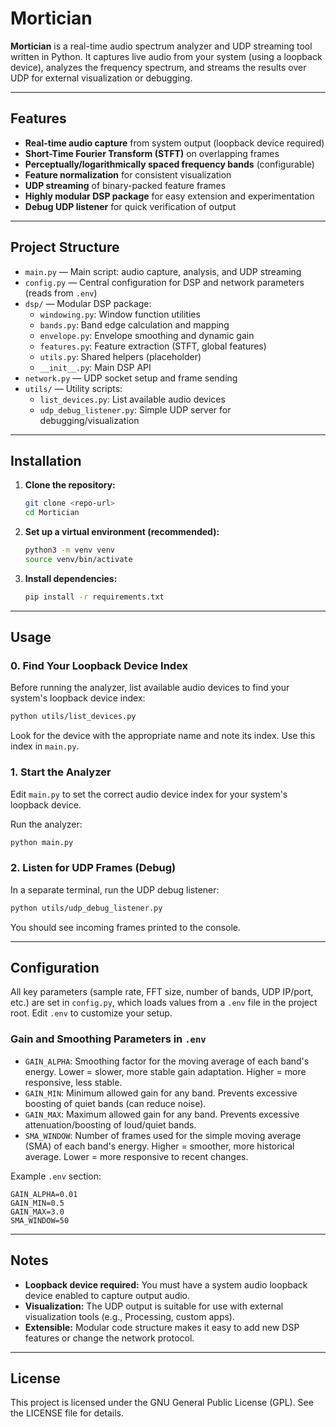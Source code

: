 # Mortician

**Mortician** is a real-time audio spectrum analyzer and UDP streaming tool written in Python. It captures live audio from your system (using a loopback device), analyzes the frequency spectrum, and streams the results over UDP for external visualization or debugging.

---

## Features

- **Real-time audio capture** from system output (loopback device required)
- **Short-Time Fourier Transform (STFT)** on overlapping frames
- **Perceptually/logarithmically spaced frequency bands** (configurable)
- **Feature normalization** for consistent visualization
- **UDP streaming** of binary-packed feature frames
- **Highly modular DSP package** for easy extension and experimentation
- **Debug UDP listener** for quick verification of output

---

## Project Structure

- `main.py` — Main script: audio capture, analysis, and UDP streaming
- `config.py` — Central configuration for DSP and network parameters (reads from `.env`)
- `dsp/` — Modular DSP package:
  - `windowing.py`: Window function utilities
  - `bands.py`: Band edge calculation and mapping
  - `envelope.py`: Envelope smoothing and dynamic gain
  - `features.py`: Feature extraction (STFT, global features)
  - `utils.py`: Shared helpers (placeholder)
  - `__init__.py`: Main DSP API
- `network.py` — UDP socket setup and frame sending
- `utils/` — Utility scripts:
  - `list_devices.py`: List available audio devices
  - `udp_debug_listener.py`: Simple UDP server for debugging/visualization

---

## Installation

1. **Clone the repository:**
   ```sh
   git clone <repo-url>
   cd Mortician
   ```
2. **Set up a virtual environment (recommended):**
   ```sh
   python3 -m venv venv
   source venv/bin/activate
   ```
3. **Install dependencies:**
   ```sh
   pip install -r requirements.txt
   ```

---

## Usage

### 0. Find Your Loopback Device Index

Before running the analyzer, list available audio devices to find your system's loopback device index:

```sh
python utils/list_devices.py
```

Look for the device with the appropriate name and note its index. Use this index in `main.py`.

### 1. Start the Analyzer

Edit `main.py` to set the correct audio device index for your system's loopback device.

Run the analyzer:
```sh
python main.py
```

### 2. Listen for UDP Frames (Debug)

In a separate terminal, run the UDP debug listener:
```sh
python utils/udp_debug_listener.py
```
You should see incoming frames printed to the console.

---

## Configuration

All key parameters (sample rate, FFT size, number of bands, UDP IP/port, etc.) are set in `config.py`, which loads values from a `.env` file in the project root. Edit `.env` to customize your setup.

### Gain and Smoothing Parameters in `.env`

- `GAIN_ALPHA`: Smoothing factor for the moving average of each band's energy. Lower = slower, more stable gain adaptation. Higher = more responsive, less stable.
- `GAIN_MIN`: Minimum allowed gain for any band. Prevents excessive boosting of quiet bands (can reduce noise).
- `GAIN_MAX`: Maximum allowed gain for any band. Prevents excessive attenuation/boosting of loud/quiet bands.
- `SMA_WINDOW`: Number of frames used for the simple moving average (SMA) of each band's energy. Higher = smoother, more historical average. Lower = more responsive to recent changes.

Example `.env` section:
```
GAIN_ALPHA=0.01
GAIN_MIN=0.5
GAIN_MAX=3.0
SMA_WINDOW=50
```

---

## Notes
- **Loopback device required:** You must have a system audio loopback device enabled to capture output audio.
- **Visualization:** The UDP output is suitable for use with external visualization tools (e.g., Processing, custom apps).
- **Extensible:** Modular code structure makes it easy to add new DSP features or change the network protocol.

---

## License

This project is licensed under the GNU General Public License (GPL). See the LICENSE file for details.